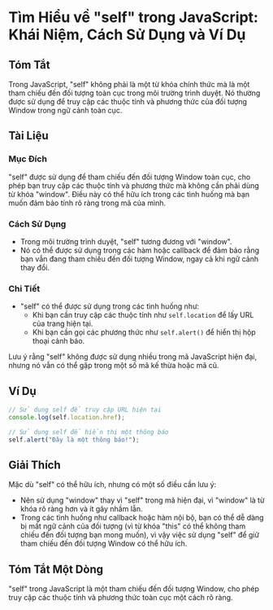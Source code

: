 <!--
Meta Description: # Tìm Hiểu về "self" trong JavaScript: Khái Niệm, Cách Sử Dụng và Ví Dụ ## Tóm Tắt Trong JavaScript, "self" không phải là một từ khóa chính thức mà là...
Meta Keywords: self, trong, dụng, một, các
-->

# Tìm Hiểu về "self" trong JavaScript: Khái Niệm, Cách Sử Dụng và Ví Dụ

## Tóm Tắt
Trong JavaScript, "self" không phải là một từ khóa chính thức mà là một tham chiếu đến đối tượng toàn cục trong môi trường trình duyệt. Nó thường được sử dụng để truy cập các thuộc tính và phương thức của đối tượng Window trong ngữ cảnh toàn cục.

## Tài Liệu
### Mục Đích
"self" được sử dụng để tham chiếu đến đối tượng Window toàn cục, cho phép bạn truy cập các thuộc tính và phương thức mà không cần phải dùng từ khóa "window". Điều này có thể hữu ích trong các tình huống mà bạn muốn đảm bảo tính rõ ràng trong mã của mình.

### Cách Sử Dụng
- Trong môi trường trình duyệt, "self" tương đương với "window".
- Nó có thể được sử dụng trong các hàm hoặc callback để đảm bảo rằng bạn vẫn đang tham chiếu đến đối tượng Window, ngay cả khi ngữ cảnh thay đổi.

### Chi Tiết
- "self" có thể được sử dụng trong các tình huống như:
  - Khi bạn cần truy cập các thuộc tính như `self.location` để lấy URL của trang hiện tại.
  - Khi bạn cần gọi các phương thức như `self.alert()` để hiển thị hộp thoại cảnh báo.
  
Lưu ý rằng "self" không được sử dụng nhiều trong mã JavaScript hiện đại, nhưng nó vẫn có thể gặp trong một số mã kế thừa hoặc mã cũ.

## Ví Dụ
```javascript
// Sử dụng self để truy cập URL hiện tại
console.log(self.location.href);

// Sử dụng self để hiển thị một thông báo
self.alert("Đây là một thông báo!");
```

## Giải Thích
Mặc dù "self" có thể hữu ích, nhưng có một số điều cần lưu ý:
- Nên sử dụng "window" thay vì "self" trong mã hiện đại, vì "window" là từ khóa rõ ràng hơn và ít gây nhầm lẫn.
- Trong các tình huống như callback hoặc hàm nội bộ, bạn có thể dễ dàng bị mất ngữ cảnh của đối tượng (vì từ khóa "this" có thể không tham chiếu đến đối tượng bạn mong muốn), vì vậy việc sử dụng "self" để giữ tham chiếu đến đối tượng Window có thể hữu ích.

## Tóm Tắt Một Dòng
"self" trong JavaScript là một tham chiếu đến đối tượng Window, cho phép truy cập các thuộc tính và phương thức toàn cục một cách rõ ràng.
